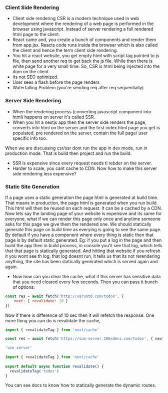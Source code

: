 ### Client Side Rendering
- Client side rendering CSR is a modern technique used in web development where the rendering of a web page is performed in the browser using javascript. Instead of server rendering a full rendered html page to the client.
- React came and, you create a bunch of components and render them from app.jsx. Reacts code runs inside the browser which is also called the client and hence the term client side rendering.
- You hit a react website, you get empty html with script tag pointed to js file, then send another req to get back the js file. While then there is white page for a very small time. So, CSR is html being injected into the dom on the client.
- Its not SEO optimized.
- User sees a flash before the page renders
- Waterfalling Problem (you're sending req after req sequentially)


### Server Side Rendering
- When the rendering process (converting javascript component into html) happens on server it's called SSR.
- When you hit a nextjs app then the server side renders the page, converts into html on the server and the first index.html page you get is populated, pre rendered on the server, contain the full page/ user specific info too.

When we are discussing csr/ssr dont run the app in dev mode, run in production mode. That is build then project and run the build.
- SSR is expensive since every request needs ti rebder on the server.
- Harder to scale, you cant cache to CDN.
Now how to make this server side rendering less expensive?


### Static Site Generation
If a page uses a static generation the page html is generated at build time. That means in production, the page html is generated when you run build. This html will then be reused on each request. It can be a cached by a CDN.
Now lets say the landing page of your website is expensive and its same for everyone, what if we can render this page only once and anytime someone asks for this page we give them the rendered one. We should statically generate this page on build time as everying is going to see the same page.
By default if you have a component where every thing is static then that page is by default static generated.
Eg: if you put a log in the page and then build the app then in build process, in console you'll see that log, which tells that that page is statically generated. And hitting that website if you refresh it you wont see th log, that log doesnt run, it tells us that its not rerendering anything, the site has been statically generated which is served again and again.
- Now how can you clear the cache, what if this server has sensitive data that you need cleared every few seconds. Then you can pass it bunch of options:
```js
const res = await fetch('http://varuntd.com/todos', {
    next: { revalidate: 10 }
})
```
Now if there is difference of 10 sec then it will refetch the response.
One more thing you can do is revalidate the cache, 
```ts
import { revalidateTag } from 'next/cache'

const res = await fetch('https://sum-server.100xdevs.com/todos', { next: { tags: ['todos'] } })
```

```ts
'use server'
 
import { revalidateTag } from 'next/cache'
 
export default async function revalidate() {
  revalidateTag('todos')
}
```
You can see docs to know how to statically generate the dynamic routes.
